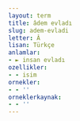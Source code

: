 ```yaml
---
layout: term
title: âdem evladı
slug: adem-evladi
letter: Â
lisan: Türkçe
anlamlar:
- ► insan evladı
ozellikler:
- - isim
ornekler:
- - ''
orneklerkaynak:
- - ''
---
```


